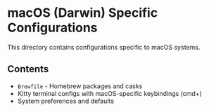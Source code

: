 # macOS (Darwin) Specific Configurations

This directory contains configurations specific to macOS systems.

## Contents

- `Brewfile` - Homebrew packages and casks
- Kitty terminal configs with macOS-specific keybindings (cmd+)
- System preferences and defaults